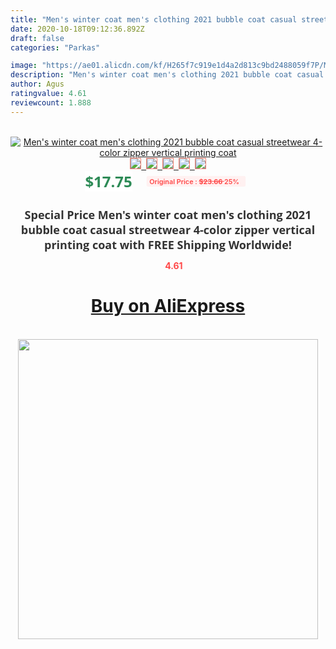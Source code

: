 ```yaml
---
title: "Men's winter coat men's clothing 2021 bubble coat casual streetwear 4-color zipper vertical printing coat"
date: 2020-10-18T09:12:36.892Z
draft: false
categories: "Parkas"

image: "https://ae01.alicdn.com/kf/H265f7c919e1d4a2d813c9bd2488059f7P/Men-s-winter-coat-men-s-clothing-2021-bubble-coat-casual-streetwear-4-color-zipper-vertical.jpg"
description: "Men's winter coat men's clothing 2021 bubble coat casual streetwear 4-color zipper vertical printing coat"
author: Agus
ratingvalue: 4.61
reviewcount: 1.888
---
```

<br>
<div style="text-align: center;">
<a href="https://s.click.aliexpress.com/e/_Adra3L" target="_blank" rel="nofollow noopener noreferrer"><img alt="Men's winter coat men's clothing 2021 bubble coat casual streetwear 4-color zipper vertical printing coat" class="magnifier-image" src="https://ae01.alicdn.com/kf/H265f7c919e1d4a2d813c9bd2488059f7P/Men-s-winter-coat-men-s-clothing-2021-bubble-coat-casual-streetwear-4-color-zipper-vertical.jpg_640x640.jpg">
<br>
<img style="border:1px solid salmon" src="https://ae01.alicdn.com/kf/H265f7c919e1d4a2d813c9bd2488059f7P/Men-s-winter-coat-men-s-clothing-2021-bubble-coat-casual-streetwear-4-color-zipper-vertical.jpg_120x120.jpg">&nbsp;&nbsp;<img style="border:1px solid salmon" src="https://ae01.alicdn.com/kf/H6c987110cc5d40428b02854e104a9e8aL/Men-s-winter-coat-men-s-clothing-2021-bubble-coat-casual-streetwear-4-color-zipper-vertical.jpg_120x120.jpg">&nbsp;&nbsp;<img style="border:1px solid salmon" src="https://ae01.alicdn.com/kf/Hf9d5c4d5b0a24119acf7b0163992152eJ/Men-s-winter-coat-men-s-clothing-2021-bubble-coat-casual-streetwear-4-color-zipper-vertical.jpg_120x120.jpg">&nbsp;&nbsp;<img style="border:1px solid salmon" src="https://ae01.alicdn.com/kf/Hab1728ef64ab46228f274ab86ccede15t/Men-s-winter-coat-men-s-clothing-2021-bubble-coat-casual-streetwear-4-color-zipper-vertical.jpg_120x120.jpg">&nbsp;&nbsp;<img style="border:1px solid salmon" src="https://ae01.alicdn.com/kf/H49ce74d3c02b449e9cfaf40b232a093e0/Men-s-winter-coat-men-s-clothing-2021-bubble-coat-casual-streetwear-4-color-zipper-vertical.jpg_120x120.jpg"></a></div><br0>
<div style="text-align: center;"><span style="background-color: white; border: 0px; box-sizing: border-box; color: seagreen; display: inline-block; font-family: &quot;open sans&quot; , &quot;arial&quot; , &quot;helvetica&quot; , sans-serif , &quot;heiti&quot;; font-size: 24px; font-stretch: inherit; font-weight: 700; line-height: inherit; margin: 0px 10px 0px 0px; padding: 0px; vertical-align: middle;">$17.75 </span>
<span style="background: rgb(255 , 241 , 241); border-radius: 3px; border: 0px; box-sizing: border-box; color: #ff4747; display: inline-block; font-family: inherit; font-size: 12px; font-stretch: inherit; font-style: inherit; font-variant: inherit; font-weight: 600; line-height: inherit; margin: 0px; padding: 2px 5px; transform: scale(0.9); vertical-align: middle;">Original Price : <b style="text-decoration: line-through;">$23.66 </b> 25%&nbsp;&nbsp;</span></div>
<h1 style="color: #333333; display: inline-block; font-family: &quot;open sans&quot; , &quot;arial&quot; , &quot;helvetica&quot; , sans-serif , &quot;heiti&quot;; font-size: 18px; font-stretch: inherit; font-weight: 700; text-align: center;">Special Price Men's winter coat men's clothing 2021 bubble coat casual streetwear 4-color zipper vertical printing coat with FREE Shipping Worldwide!</h1>
<div style="color: #ff4747; text-align: center;">
<img src="https://4.bp.blogspot.com/-M0ZcTcb-5uY/XleCXlxnR4I/AAAAAAAAAEc/OrjgMkXV1oMQFaCRZj5HQwOCBcu3w1FegCPcBGAYYCw/s1600/star.png" style="height: 15px;">&nbsp;<b>4.61</b></div>
<div class="button_cont" align="center"><a class="buynow_a" href="https://s.click.aliexpress.com/e/_Adra3L" target="_blank" rel="nofollow noopener noreferrer"><H1>Buy on AliExpress</H1></a></div><br>
<div class="separator" style="clear: both; text-align: center;">
<img src="https://lh3.googleusercontent.com/-pTy5HemUv9M/XlePHvY0dAI/AAAAAAAAAE4/0nX5iRUoIWY8eMW9Dpxeirr157OZliDIgCLcBGAsYHQ/s1600/badge.gif" width="480">
</div>
